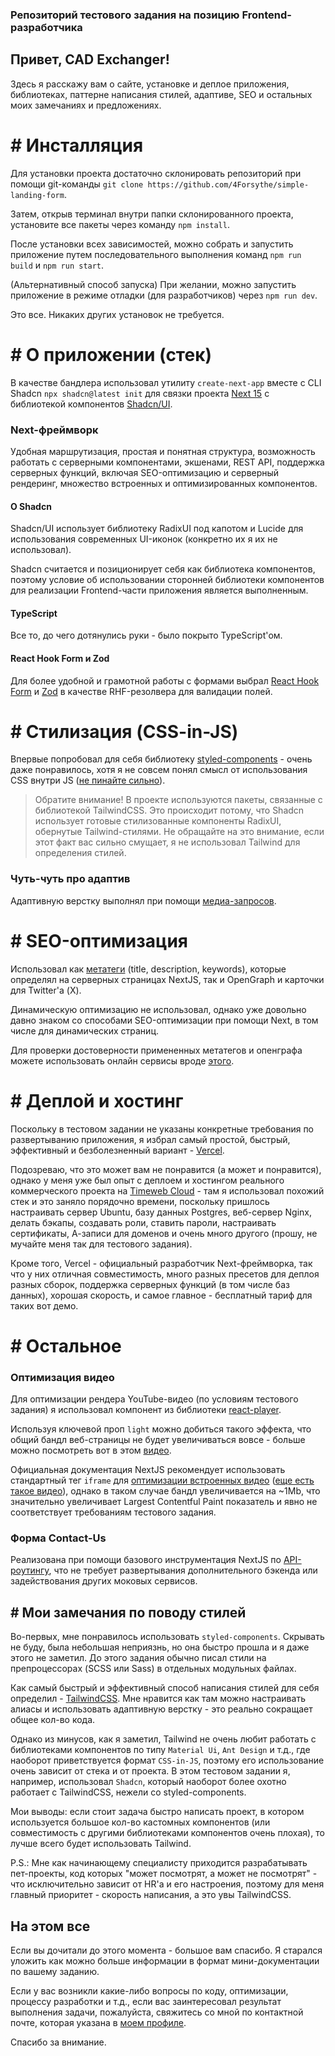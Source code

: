 ### Репозиторий тестового задания на позицию Frontend-разработчика

## Привет, CAD Exchanger!

Здесь я расскажу вам о сайте, установке и деплое приложения, библиотеках, паттерне написания стилей, адаптиве, SEO и остальных моих замечаниях и предложениях.

# # Инсталляция

Для установки проекта достаточно склонировать репозиторий при помощи git-команды `git clone https://github.com/4Forsythe/simple-landing-form`.

Затем, открыв терминал внутри папки склонированного проекта, установите все пакеты через команду `npm install`.

После установки всех зависимостей, можно собрать и запустить приложение путем последовательного выполнения команд `npm run build` и `npm run start`.

(Альтернативный способ запуска) При желании, можно запустить приложение в режиме отладки (для разработчиков) через `npm run dev`.

Это все. Никаких других установок не требуется.

# # О приложении (стек)

В качестве бандлера использовал утилиту `create-next-app` вместе с CLI Shadcn `npx shadcn@latest init` для связки проекта [Next 15](https://nextjs.org/docs/app/getting-started/installation) с библиотекой компонентов [Shadcn/UI](https://ui.shadcn.com/).

### Next-фреймворк

Удобная маршрутизация, простая и понятная структура, возможность работать с серверными компонентами, экшенами, REST API, поддержка серверных функций, включая SEO-оптимизацию и серверный рендеринг, множество встроенных и оптимизированных компонентов.

#### О Shadcn

Shadcn/UI использует библиотеку RadixUI под капотом и Lucide для использования современных UI-иконок (конкретно их я их не использовал).

Shadcn считается и позиционирует себя как библиотека компонентов, поэтому условие об использовании сторонней библиотеки компонентов для реализации Frontend-части приложения является выполненным.

#### TypeScript

Все то, до чего дотянулись руки - было покрыто TypeScript'ом.

#### React Hook Form и Zod

Для более удобной и грамотной работы с формами выбрал [React Hook Form](https://react-hook-form.com/) и [Zod](https://zod.dev/) в качестве RHF-резолвера для валидации полей.

# # Стилизация (CSS-in-JS)

Впервые попробовал для себя библиотеку [styled-components](https://styled-components.com/) - очень даже понравилось, хотя я не совсем понял смысл от использования CSS внутри JS ([не пинайте сильно](https://robkendal.co.uk/blog/why-is-css-in-js-a-bad-or-good-idea/)).

> Обратите внимание! В проекте используются пакеты, связанные с библиотекой TailwindCSS. Это происходит потому, что Shadcn использует готовые стилизованные компоненты RadixUI, обернутые Tailwind-стилями. Не обращайте на это внимание, если этот факт вас сильно смущает, я не использовал Tailwind для определения стилей.

### Чуть-чуть про адаптив

Адаптивную верстку выполнял при помощи [медиа-запросов](https://www.w3schools.com/css/css3_mediaqueries.asp).

# # SEO-оптимизация

Использовал как [метатеги](https://nextjs.org/docs/app/building-your-application/optimizing/metadata) (title, description, keywords), которые определял на серверных страницах NextJS, так и OpenGraph и карточки для Twitter'а (X).

Динамическую оптимизацию не использовал, однако уже довольно давно знаком со способами SEO-оптимизации при помощи Next, в том числе для динамических страниц.

Для проверки достоверности примененных метатегов и опенграфа можете использовать онлайн сервисы вроде [этого](https://www.opengraph.xyz/).

# # Деплой и хостинг

Поскольку в тестовом задании не указаны конкретные требования по развертыванию приложения, я избрал самый простой, быстрый, эффективный и безболезненный вариант - [Vercel](https://vercel.com).

Подозреваю, что это может вам не понравится (а может и понравится), однако у меня уже был опыт с деплоем и хостингом реального коммерческого проекта на [Timeweb Cloud](https://timeweb.cloud/) - там я использовал похожий стек и это заняло порядочно времени, поскольку пришлось настраивать сервер Ubuntu, базу данных Postgres, веб-сервер Nginx, делать бэкапы, создавать роли, ставить пароли, настраивать сертификаты, А-записи для доменов и очень много другого (прошу, не мучайте меня так для тестового задания).

Кроме того, Vercel - официальный разработчик Next-фреймворка, так что у них отличная совместимость, много разных пресетов для деплоя разных сборок, поддержка серверных функций (в том числе баз данных), хорошая скорость, и самое главное - бесплатный тариф для таких вот демо.

# # Остальное

### Оптимизация видео

Для оптимизации рендера YouTube-видео (по условиям тестового задания) я использовал компонент из библиотеки [react-player](https://github.com/cookpete/react-player).

Используя ключевой проп `light` можно добиться такого эффекта, что общий бандл веб-страницы не будет увеличиваться вовсе - больше можно посмотреть вот в этом [видео](https://www.youtube.com/watch?v=FoSgDtqb0Zc).

Официальная документация NextJS рекомендует использовать стандартный тег `iframe` для [оптимизации встроенных видео](https://nextjs.org/docs/app/building-your-application/optimizing/videos) ([еще есть такое видео](https://www.youtube.com/watch?v=pr-PzWkrif0)), однако в таком случае бандл увеличивается на ~1Mb, что значительно увеличивает Largest Contentful Paint показатель и явно не соответствует требованиям тестового задания.

### Форма Contact-Us

Реализована при помощи базового инструментация NextJS по [API-роутингу](https://nextjs.org/docs/pages/building-your-application/routing/api-routes), что не требует развертывания дополнительного бэкенда или задействования других моковых сервисов.

## # Мои замечания по поводу стилей

Во-первых, мне понравилось использовать `styled-components`. Скрывать не буду, была небольшая неприязнь, но она быстро прошла и я даже этого не заметил. До этого задания обычно писал стили на препроцессорах (SCSS или Sass) в отдельных модульных файлах.

Как самый быстрый и эффективный способ написания стилей для себя определил - [TailwindCSS](https://tailwindcss.com/docs/installation/using-vite). Мне нравится как там можно настраивать алиасы и использовать адаптивную верстку - это реально сокращает общее кол-во кода.

Однако из минусов, как я заметил, Tailwind не очень любит работать с библиотеками компонентов по типу `Material Ui`, `Ant Design` и т.д., где наоборот приветствуется формат `CSS-in-JS`, поэтому его использование очень зависит от стека и от проекта. В этом тестовом задании я, например, использовал `Shadcn`, который наоборот более охотно работает с TailwindCSS, нежели со styled-components.

Мои выводы: если стоит задача быстро написать проект, в котором используется большое кол-во кастомных компонентов (или совместимость с другими библиотеками компонентов очень плохая), то лучше всего будет использовать Tailwind.

P.S.: Мне как начинающему специалисту приходится разрабатывать пет-проекты, код которых "может посмотрят, а может не посмотрят" - что исключительно зависит от HR'а и его настроения, поэтому для меня главный приоритет - скорость написания, а это увы TailwindCSS.

## На этом все

Если вы дочитали до этого момента - большое вам спасибо. Я старался уложить как можно больше информации в формат мини-документации по вашему заданию.

Если у вас возникли какие-либо вопросы по коду, оптимизации, процессу разработки и т.д., если вас заинтересовал результат выполнения задачи, пожалуйста, свяжитесь со мной по контактной почте, которая указана в [моем профиле](https://github.com/4Forsythe).

Спасибо за внимание.
